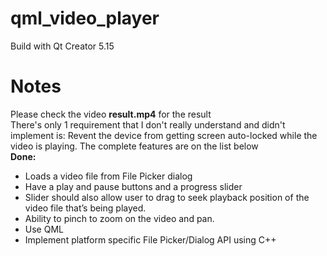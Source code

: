 # qml_video_player
Build with Qt Creator 5.15
# Notes
Please check the video **result.mp4** for the result  <br />
There's only 1 requirement that I don't really understand and didn't implement is: Revent the device from getting screen auto-locked while the video is playing. The complete features are on the list below <br />
**Done:**  <br />
- Loads a video file from File Picker dialog
- Have a play and pause buttons and a progress slider <br />
- Slider should also allow user to drag to seek playback position of the video file that’s being played. <br />
- Ability to pinch to zoom on the video and pan. <br />
- Use QML <br />
- Implement platform specific File Picker/Dialog API using C++ <br />
